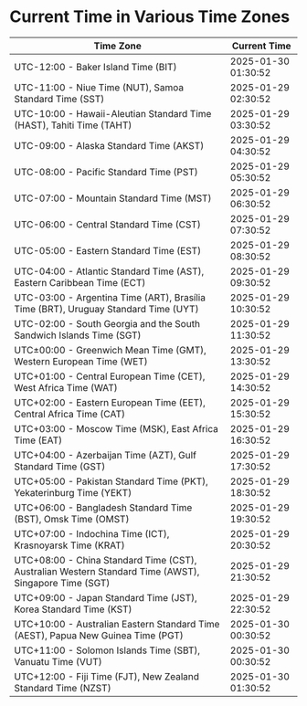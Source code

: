# Current Time in Various Time Zones

| Time Zone | Current Time |
|-----------|--------------|
| UTC-12:00 - Baker Island Time (BIT) | 2025-01-30 01:30:52 |
| UTC-11:00 - Niue Time (NUT), Samoa Standard Time (SST) | 2025-01-29 02:30:52 |
| UTC-10:00 - Hawaii-Aleutian Standard Time (HAST), Tahiti Time (TAHT) | 2025-01-29 03:30:52 |
| UTC-09:00 - Alaska Standard Time (AKST) | 2025-01-29 04:30:52 |
| UTC-08:00 - Pacific Standard Time (PST) | 2025-01-29 05:30:52 |
| UTC-07:00 - Mountain Standard Time (MST) | 2025-01-29 06:30:52 |
| UTC-06:00 - Central Standard Time (CST) | 2025-01-29 07:30:52 |
| UTC-05:00 - Eastern Standard Time (EST) | 2025-01-29 08:30:52 |
| UTC-04:00 - Atlantic Standard Time (AST), Eastern Caribbean Time (ECT) | 2025-01-29 09:30:52 |
| UTC-03:00 - Argentina Time (ART), Brasília Time (BRT), Uruguay Standard Time (UYT) | 2025-01-29 10:30:52 |
| UTC-02:00 - South Georgia and the South Sandwich Islands Time (SGT) | 2025-01-29 11:30:52 |
| UTC±00:00 - Greenwich Mean Time (GMT), Western European Time (WET) | 2025-01-29 13:30:52 |
| UTC+01:00 - Central European Time (CET), West Africa Time (WAT) | 2025-01-29 14:30:52 |
| UTC+02:00 - Eastern European Time (EET), Central Africa Time (CAT) | 2025-01-29 15:30:52 |
| UTC+03:00 - Moscow Time (MSK), East Africa Time (EAT) | 2025-01-29 16:30:52 |
| UTC+04:00 - Azerbaijan Time (AZT), Gulf Standard Time (GST) | 2025-01-29 17:30:52 |
| UTC+05:00 - Pakistan Standard Time (PKT), Yekaterinburg Time (YEKT) | 2025-01-29 18:30:52 |
| UTC+06:00 - Bangladesh Standard Time (BST), Omsk Time (OMST) | 2025-01-29 19:30:52 |
| UTC+07:00 - Indochina Time (ICT), Krasnoyarsk Time (KRAT) | 2025-01-29 20:30:52 |
| UTC+08:00 - China Standard Time (CST), Australian Western Standard Time (AWST), Singapore Time (SGT) | 2025-01-29 21:30:52 |
| UTC+09:00 - Japan Standard Time (JST), Korea Standard Time (KST) | 2025-01-29 22:30:52 |
| UTC+10:00 - Australian Eastern Standard Time (AEST), Papua New Guinea Time (PGT) | 2025-01-30 00:30:52 |
| UTC+11:00 - Solomon Islands Time (SBT), Vanuatu Time (VUT) | 2025-01-30 00:30:52 |
| UTC+12:00 - Fiji Time (FJT), New Zealand Standard Time (NZST) | 2025-01-30 01:30:52 |
